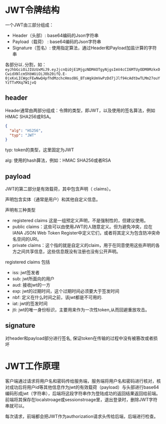 # JWT令牌结构

一个JWT由三部分组成：
- Header（头部）: base64编码的Json字符串
- Payload（载荷） : base64编码的Json字符串
- Signature（签名）: 使用指定算法，通过Header和Payload加盐计算的字符串

各部分以`.`分割，如：`eyJhbGciOiJIUzUxMiJ9.eyJjcnQiOjE1MjgzNDM4OTgyNjgsImV4cCI6MTUyODM0MzkxOCwidXNlcm5hbWUiOiJ0b20ifQ.E-0jxKxLICWgcFEwNwQ4pfhdMzchcHmsd8G_BTsWgkUmVwPzDd7jJlf94cAdtbwTLMm27ouYYzTTxMXq7W1jvQ`

## header

Header通常由两部分组成：令牌的类型，即JWT，以及使用的签名算法，例如HMAC SHA256或RSA。

```json
{
  "alg": "HS256",
  "typ": "JWT"
}
```

typ: token的类型，这里固定为JWT

alg: 使用的hash算法，例如：HMAC SHA256或者RSA

## payload

JWT的第二部分是有效载荷，其中包含声明（ claims）。

声明包含实体（通常是用户）和其他自定义信息。

声明有三种类型

- registered claims 这是一组预定义声明，不是强制性的，但建议使用。
- public claims：这些可以由使用JWT的人随意定义。但为避免冲突，应在 IANA JSON Web Token Register中定义它们，或者将其定义为包含防冲突命名空间的URI。
- private claims：这个指的就是自定义的claim，用于在同意使用这些声明的各方之间共享信息，这些信息既没有注册也没有公开声明。

registered claims 包括

- iss: jwt签发者
- sub: jwt所面向的用户
- aud: 接收jwt的一方
- exp: jwt的过期时间，这个过期时间必须要大于签发时间
- nbf: 定义在什么时间之前，该jwt都是不可用的.
- iat: jwt的签发时间
- jti: jwt的唯一身份标识，主要用来作为一次性token,从而回避重放攻击。

## signature

对header和payload部分进行签名, 保证token在传输的过程中没有被篡改或者损坏

# JWT工作原理

客户端通过请求将用户名和密码传给服务端，服务端将用户名和密码进行核对，核对成功后将用户id等其他信息作为jwt的有效载荷（payload）与头部进行base64编码形成jwt（字符串），后端将这段字符串作为登陆成功的返回结果返回给前端。前端将其保存在localstroage或sessionstroage里，退出登录时，删除JWT字符串就可以。

每次请求，前端都会把JWT作为authorization请求头传给后端，后端进行检查。
